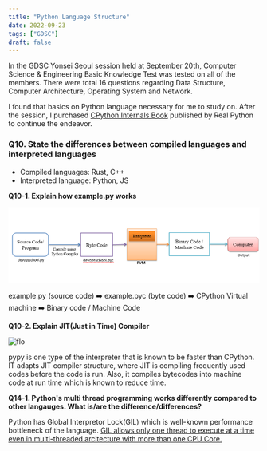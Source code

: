 ```yaml
---
title: "Python Language Structure"
date: 2022-09-23
tags: ["GDSC"]
draft: false
---
```


In the GDSC Yonsei Seoul session held at September 20th, Computer Science & Engineering Basic Knowledge Test was tested on all of the members. There were total 16 questions regarding Data Structure, Computer Architecture, Operating System and Network.

I found that basics on Python language necessary for me to study on. After the session, I purchased [CPython Internals Book](https://realpython.com/products/cpython-internals-book/) published by Real Python to continue the endeavor.

### Q10. State the differences between compiled languages and interpreted languages

- Compiled languages: Rust, C++
- Interpreted language: Python, JS

**Q10-1. Explain how example.py works**

![image-20220925151541822](image/Python-language-structure/image-20220925151541822.png)

example.py (source code) ➡️ example.pyc (byte code) ➡️ CPython Virtual machine ➡️ Binary code / Machine Code

**Q10-2. Explain JIT(Just in Time) Compiler**

![flo](https://media.geeksforgeeks.org/wp-content/uploads/pythonByteCode.jpg)

pypy is one type of the interpreter that is known to be faster than CPython. IT adapts JIT compiler structure, where JIT is compiling frequently used codes before the code is run. Also, it compiles bytecodes into machine code at run time which is known to reduce time.

**Q14-1. Python's multi thread programming works differently compared to other langauges. What is/are the difference/differences?**

Python has Global Interpretor Lock(GIL) which is well-known performance bottleneck of the language. [GIL allows only one thread to execute at a time even in multi-threaded arcitecture with more than one CPU Core.](https://realpython.com/python-gil/)

